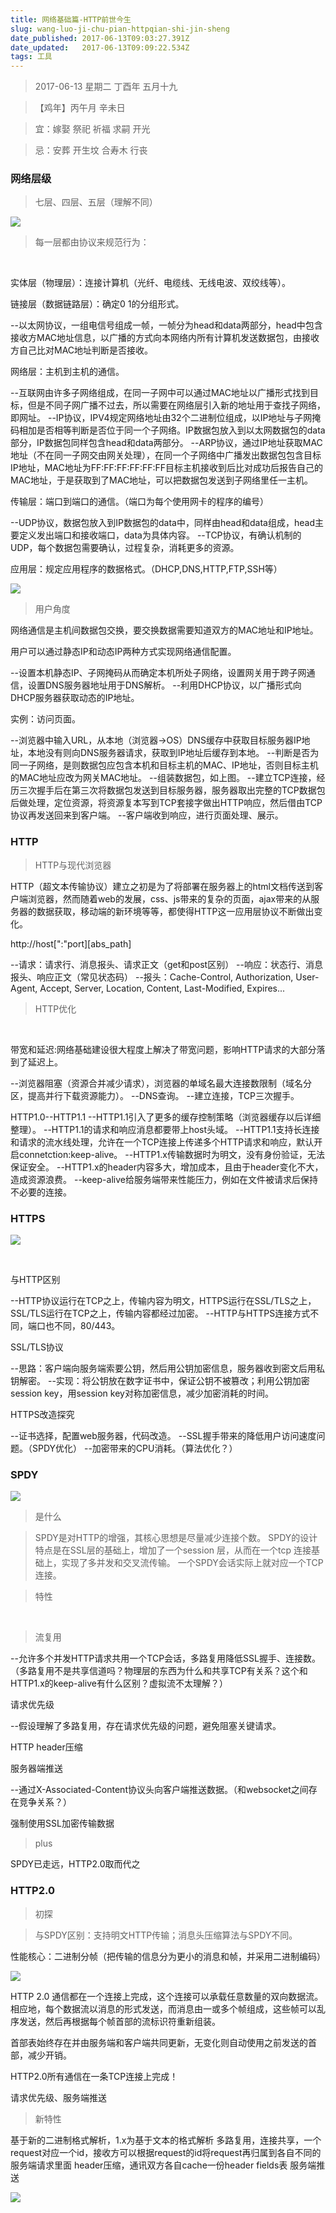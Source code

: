 ```yaml
---
title: 网络基础篇-HTTP前世今生
slug: wang-luo-ji-chu-pian-httpqian-shi-jin-sheng
date_published: 2017-06-13T09:03:27.391Z
date_updated:   2017-06-13T09:09:22.534Z
tags: 工具
---
```


> 2017-06-13 星期二 丁酉年 五月十九

>【鸡年】丙午月 辛未日

> 宜：嫁娶 祭祀 祈福 求嗣 开光

> 忌：安葬 开生坟 合寿木 行丧

### 网络层级

> 七层、四层、五层（理解不同）

![](./images/20170516149490559398728.png)

> 每一层都由协议来规范行为：

​    

实体层（物理层）：连接计算机（光纤、电缆线、无线电波、双绞线等）。

链接层（数据链路层）：确定0 1的分组形式。

--以太网协议，一组电信号组成一帧，一帧分为head和data两部分，head中包含接收方MAC地址信息，以广播的方式向本网络内所有计算机发送数据包，由接收方自己比对MAC地址判断是否接收。

网络层：主机到主机的通信。

--互联网由许多子网络组成，在同一子网中可以通过MAC地址以广播形式找到目标，但是不同子网广播不过去，所以需要在网络层引入新的地址用于查找子网络，即网址。
--IP协议，IPV4规定网络地址由32个二进制位组成，以IP地址与子网掩码相加是否相等判断是否位于同一个子网络。IP数据包放入到以太网数据包的data部分，IP数据包同样包含head和data两部分。
--ARP协议，通过IP地址获取MAC地址（不在同一子网交由网关处理），在同一个子网络中广播发出数据包包含目标IP地址，MAC地址为FF:FF:FF:FF:FF:FF目标主机接收到后比对成功后报告自己的MAC地址，于是获取到了MAC地址，可以把数据包发送到子网络里任一主机。

传输层：端口到端口的通信。（端口为每个使用网卡的程序的编号）

--UDP协议，数据包放入到IP数据包的data中，同样由head和data组成，head主要定义发出端口和接收端口，data为具体内容。
--TCP协议，有确认机制的UDP，每个数据包需要确认，过程复杂，消耗更多的资源。

应用层：规定应用程序的数据格式。（DHCP,DNS,HTTP,FTP,SSH等）

![](./images/20170516149490921439572.png)

> 用户角度

网络通信是主机间数据包交换，要交换数据需要知道双方的MAC地址和IP地址。

用户可以通过静态IP和动态IP两种方式实现网络通信配置。

--设置本机静态IP、子网掩码从而确定本机所处子网络，设置网关用于跨子网通信，设置DNS服务器地址用于DNS解析。
--利用DHCP协议，以广播形式向DHCP服务器获取动态的IP地址。

实例：访问页面。

--浏览器中输入URL，从本地（浏览器->OS）DNS缓存中获取目标服务器IP地址，本地没有则向DNS服务器请求，获取到IP地址后缓存到本地。
--判断是否为同一子网络，是则数据包应包含本机和目标主机的MAC、IP地址，否则目标主机的MAC地址应改为网关MAC地址。
--组装数据包，如上图。
--建立TCP连接，经历三次握手后在第三次将数据包发送到目标服务器，服务器取出完整的TCP数据包后做处理，定位资源，将资源复本写到TCP套接字做出HTTP响应，然后借由TCP协议再发送回来到客户端。
--客户端收到响应，进行页面处理、展示。

### HTTP

> HTTP与现代浏览器

HTTP（超文本传输协议）建立之初是为了将部署在服务器上的html文档传送到客户端浏览器，然而随着web的发展，css、js带来的复杂的页面，ajax带来的从服务器的数据获取，移动端的新环境等等，都使得HTTP这一应用层协议不断做出变化。

http://host[":"port][abs_path]

--请求：请求行、消息报头、请求正文（get和post区别）
--响应：状态行、消息报头、响应正文（常见状态码）
--报头：Cache-Control, Authorization, User-Agent, Accept, Server, Location, Content, Last-Modified, Expires...

> HTTP优化

​    

带宽和延迟:网络基础建设很大程度上解决了带宽问题，影响HTTP请求的大部分落到了延迟上。

--浏览器阻塞（资源合并减少请求），浏览器的单域名最大连接数限制（域名分区，提高并行下载资源能力）。
--DNS查询。
--建立连接，TCP三次握手。

HTTP1.0--HTTP1.1
--HTTP1.1引入了更多的缓存控制策略（浏览器缓存以后详细整理）。
--HTTP1.1的请求和响应消息都要带上host头域。
--HTTP1.1支持长连接和请求的流水线处理，允许在一个TCP连接上传递多个HTTP请求和响应，默认开启connetction:keep-alive。
--HTTP1.x传输数据时为明文，没有身份验证，无法保证安全。
--HTTP1.x的header内容多大，增加成本，且由于header变化不大，造成资源浪费。
--keep-alive给服务端带来性能压力，例如在文件被请求后保持不必要的连接。

### HTTPS

![](./images/20170516149491393785322.png)

​    

与HTTP区别

--HTTP协议运行在TCP之上，传输内容为明文，HTTPS运行在SSL/TLS之上，SSL/TLS运行在TCP之上，传输内容都经过加密。
--HTTP与HTTPS连接方式不同，端口也不同，80/443。

SSL/TLS协议

--思路：客户端向服务端索要公钥，然后用公钥加密信息，服务器收到密文后用私钥解密。
--实现：将公钥放在数字证书中，保证公钥不被篡改；利用公钥加密session key，用session key对称加密信息，减少加密消耗的时间。

HTTPS改造探究

--证书选择，配置web服务器，代码改造。
--SSL握手带来的降低用户访问速度问题。（SPDY优化）
--加密带来的CPU消耗。（算法优化？）

### SPDY

![](./images/2017051614949163657654.png)

> 是什么

> SPDY是对HTTP的增强，其核心思想是尽量减少连接个数。
> SPDY的设计特点是在SSL层的基础上，增加了一个session 层，从而在一个tcp 连接基础上，实现了多并发和交叉流传输。
> 一个SPDY会话实际上就对应一个TCP连接。

> 特性

​    

> 流复用

--允许多个并发HTTP请求共用一个TCP会话，多路复用降低SSL握手、连接数。（多路复用不是共享信道吗？物理层的东西为什么和共享TCP有关系？这个和HTTP1.x的keep-alive有什么区别？虚拟流不太理解？）

请求优先级

--假设理解了多路复用，存在请求优先级的问题，避免阻塞关键请求。

HTTP header压缩

服务器端推送

--通过X-Associated-Content协议头向客户端推送数据。（和websocket之间存在竞争关系？）

强制使用SSL加密传输数据

> plus

SPDY已走远，HTTP2.0取而代之

### HTTP2.0

> 初探

> 与SPDY区别：支持明文HTTP传输；消息头压缩算法与SPDY不同。

性能核心：二进制分帧（把传输的信息分为更小的消息和帧，并采用二进制编码）

![](./images/20170516149491880919733.png)

HTTP 2.0 通信都在一个连接上完成，这个连接可以承载任意数量的双向数据流。相应地，每个数据流以消息的形式发送，而消息由一或多个帧组成，这些帧可以乱序发送，然后再根据每个帧首部的流标识符重新组装。

首部表始终存在并由服务端和客户端共同更新，无变化则自动使用之前发送的首部，减少开销。

HTTP2.0所有通信在一条TCP连接上完成！

请求优先级、服务端推送

> 新特性

基于新的二进制格式解析，1.x为基于文本的格式解析
多路复用，连接共享，一个request对应一个id，接收方可以根据request的id将request再归属到各自不同的服务端请求里面
header压缩，通讯双方各自cache一份header fields表
服务端推送

![](./images/20170516149491828068808.png)

